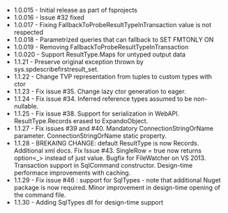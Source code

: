 * 1.0.015 - Initial release as part of fsprojects
* 1.0.016 - Issue #32 fixed
* 1.0.017 - Fixing FallbackToProbeResultTypeInTransaction value is not respected
* 1.0.018 - Parametrized queries that can fallback to SET FMTONLY ON
* 1.0.019 - Removing FallbackToProbeResultTypeInTransaction
* 1.0.020 - Support ResultType.Maps for untyped output data
* 1.1.21 - Preserve original exception thrown by sys.spdescribefirstresult_set.
* 1.1.22 - Change TVP representation from tuples to custom types with ctor
* 1.1.23 - Fix issue #35. Change lazy ctor generation to eager.
* 1.1.24 - Fix issue #34. Inferred reference types assumed to be non-nullable.
* 1.1.25 - Fix issue #38. Support for serialization in WebAPI. ResultType.Records erased to ExpandoObject.
* 1.1.27 - Fix issues #39 and #40. Mandatory ConnectionStringOrName parameter. ConnectionStringOrName static property.
* 1.1.28 - BREKAING CHANGE: default ResultType is now Records. Additional xml docs. Fix Issue #43. SingleRow = true now returns option<_> instead of just value. Bugfix for FileWatcher on VS 2013. Transaction support in SqlCommand constructor. Design-time performace improvements with caching.
* 1.1.29 - Fix issue #46 : support for SqlTypes - note that additional Nuget package is now required. Minor improvement in design-time opening of the command file.
* 1.1.30 - Adding SqlTypes dll for design-time support


